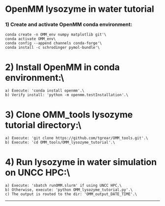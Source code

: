 # OpenMM lysozyme in water tutorial

### 1) Create and activate OpenMM conda environment:
    conda create -n OMM_env numpy matplotlib git'\
    conda activate OMM_env\
    conda config --append channels conda-forge'\
    conda install -c schrodinger pymol-bundle'\

# 2) Install OpenMM in conda environment:\
    a) Execute: 'conda install openmm'.\
    b) Verify install: 'python -m openmm.testInstallation'.\

# 3) Clone OMM_tools lysozyme tutorial directory:\
    a) Execute: 'git clone https://github.com/tgrear/OMM_tools.git'.\
    b) Execute: 'cd OMM_tools/OMM_lysozyme_tutorial'.\

# 4) Run lysozyme in water simulation on UNCC HPC:\
    a) Execute: 'sbatch runOMM.slurm' if using UNCC HPC.\
    b) Otherwise, execute: 'python OMM_lysozyme_tutorial.py'.\
    c) The output is routed to the dir: 'OMM_output_DATE_TIME'.\

---
